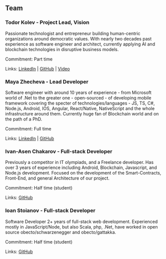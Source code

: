 ## Team

### Todor Kolev - Project Lead, Vision

Passionate technologist and entrepreneur building human-centric organizations around democratic values. With nearly two decades past experience as software engineer and architect, currently applying AI and blockchain technologies in disruptive business models.

Commitment: Part time

Links: [LinkedIn](https://www.linkedin.com/in/todor/) | [GitHub](https://github.com/todorkolev)     | [Video](https://comradecoop.com/reinventing-organizations-revealing-comrade-coop/)


### Maya Zhecheva - Lead Developer

Software engineer with around 10 years of experience - from Microsoft world of .Net to the greater one - open-sourced - of developing mobile framework covering the specter of technologies/languages - JS, TS, C#, Node.js, Android, IOS, Angular, React/Native, NativeScript and the whole infrastructure around them. Currently huge fan of Blockchain world and on the path of a PhD. 

Commitment: Full time

Links: [LinkedIn](https://www.linkedin.com/in/maya-zhecheva-b32a86139/) | [GitHub](https://github.com/zh-m)


### Ivan-Asen Chakarov - Full-stack Developer

Previously a competitor in IT olympiads, and a Freelance developer. Has over 3 years of experience including Android, Blockchain, Javascript, and Node.js development. Focused on the development of the 
Smart-Contracts, Front-End, and general Architecture of our project.

Commitment: Half time (student)

Links: [GitHub](https://github.com/ivanasen)


### Ioan Stoianov - Full-stack Developer

Software Developer 2+ years of full-stack web development. Experienced mostly in JavaScript/Node, but also Scala, php, .Net, have worked in open source obecto/schwarzenegger and obecto/gattakka.

Commitment: Half time (student)

Links: [GitHub](https://github.com/IoanStoianov)


